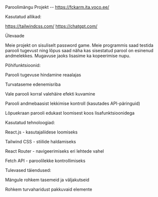 Paroolimängu Projekt -- https://fckarm.ita.voco.ee/

Kasutatud allikad:

https://tailwindcss.com/
https://chatgpt.com/


Ülevaade

Meie projekt on sisuliselt password game. Meie programmis saad testida parooli tugevust ning lõpus saad näha kas sisestatud parool on esinenud andmelekkes. Mugavuse jaoks lisasime ka kopeerimise nupu.


Põhifunktsioonid:

Parooli tugevuse hindamine reaalajas

Turvataseme edenemisriba

Vale parooli korral valehäire efekti kuvamine

Parooli andmebaasist lekkimise kontroll (kasutades API-päringuid)

Lõpuekraan parooli edukast loomisest koos lisafunktsioonidega


Kasutatud tehnoloogiad:

React.js - kasutajaliidese loomiseks

Tailwind CSS - stiilide haldamiseks

React Router - navigeerimiseks eri lehtede vahel

Fetch API - paroolilekke kontrollimiseks


Tulevased täiendused:

Mängule rohkem tasemeid ja väljakutseid

Rohkem turvaharidust pakkuvaid elemente

